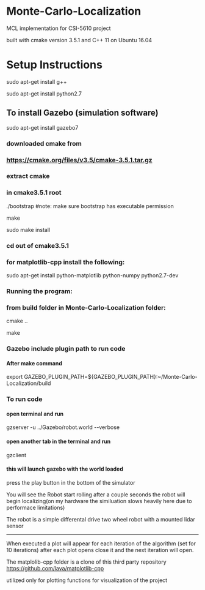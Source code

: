 # Monte-Carlo-Localization 
MCL implementation for CSI-5610 project

built with cmake version 3.5.1 and C++ 11
on Ubuntu 16.04

# Setup Instructions

sudo apt-get install g++

sudo apt-get install python2.7


## To install Gazebo (simulation software)

sudo apt-get install gazebo7

### downloaded cmake from

### https://cmake.org/files/v3.5/cmake-3.5.1.tar.gz

### extract cmake
 
### in cmake3.5.1 root

./bootstrap #note: make sure bootstrap has executable permission 

make

sudo make install

### cd out of cmake3.5.1

### for matplotlib-cpp install the following:

sudo apt-get install python-matplotlib python-numpy python2.7-dev

### Running the program:

### from build folder in Monte-Carlo-Localization folder:

cmake ..

make

### Gazebo include plugin path to run code 

#### After make command

export GAZEBO_PLUGIN_PATH=${GAZEBO_PLUGIN_PATH}:~/Monte-Carlo-Localization/build

### To run code
#### open terminal and run 
gzserver -u ../Gazebo/robot.world --verbose
#### open another tab in the terminal and run 
gzclient
#### this will launch gazebo with the world loaded
press the play button in the bottom of the simulator 

You will see the Robot start rolling after a couple seconds the robot will begin localizing(on my hardware the similuation slows heavily here due to performace limitations) 

The robot is a simple differental drive two wheel robot with a mounted lidar sensor
- - - - - - - - - - - - - - - - - - - - - - -
When executed a plot will appear for each iteration of the algorithm (set for 10 iterations)
after each plot opens close it and the next iteration will open.


The matplolib-cpp folder is a clone of this third party repository
https://github.com/lava/matplotlib-cpp

utilized only for plotting functions for visualization of the project
